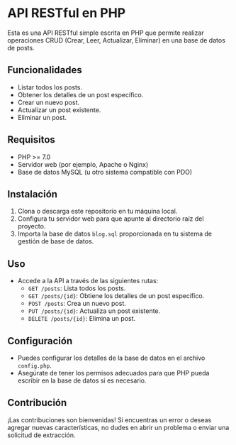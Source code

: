 # API RESTful en PHP

Esta es una API RESTful simple escrita en PHP que permite realizar operaciones CRUD (Crear, Leer, Actualizar, Eliminar) en una base de datos de posts.

## Funcionalidades

- Listar todos los posts.
- Obtener los detalles de un post específico.
- Crear un nuevo post.
- Actualizar un post existente.
- Eliminar un post.

## Requisitos

- PHP >= 7.0
- Servidor web (por ejemplo, Apache o Nginx)
- Base de datos MySQL (u otro sistema compatible con PDO)

## Instalación

1. Clona o descarga este repositorio en tu máquina local.
2. Configura tu servidor web para que apunte al directorio raíz del proyecto.
3. Importa la base de datos `blog.sql` proporcionada en tu sistema de gestión de base de datos.

## Uso

- Accede a la API a través de las siguientes rutas:
  - `GET /posts`: Lista todos los posts.
  - `GET /posts/{id}`: Obtiene los detalles de un post específico.
  - `POST /posts`: Crea un nuevo post.
  - `PUT /posts/{id}`: Actualiza un post existente.
  - `DELETE /posts/{id}`: Elimina un post.

## Configuración

- Puedes configurar los detalles de la base de datos en el archivo `config.php`.
- Asegúrate de tener los permisos adecuados para que PHP pueda escribir en la base de datos si es necesario.

## Contribución

¡Las contribuciones son bienvenidas! Si encuentras un error o deseas agregar nuevas características, no dudes en abrir un problema o enviar una solicitud de extracción.
